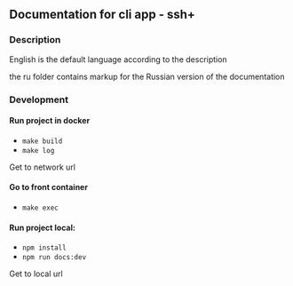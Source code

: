 ## Documentation for cli app - ssh+

### Description

English is the default language according to the description

the ru folder contains markup for the Russian version of the documentation

### Development

#### Run project in docker
* ``make build``
* ``make log``

Get to network url

#### Go to front container
* ``make exec``

#### Run project local:
* ``npm install``
* ``npm run docs:dev``

Get to local url
